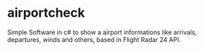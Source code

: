 # airportcheck
Simple Software in c# to show a airport informations like arrivals, departures, winds and others, based in Flight Radar 24 API.
